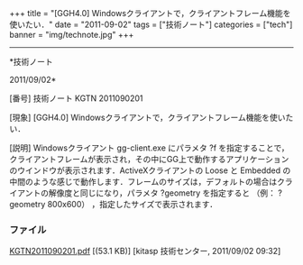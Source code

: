 ﻿+++
title = "[GGH4.0] Windowsクライアントで，クライアントフレーム機能を使いたい．"
date = "2011-09-02"
tags = ["技術ノート"]
categories = ["tech"]
banner = "img/technote.jpg"
+++

-----------------------------------------------------------------------------------------------------------------------------

*技術ノート

2011/09/02*


[番号]
技術ノート KGTN 2011090201

[現象]
[GGH4.0] Windowsクライアントで，クライアントフレーム機能を使いたい．

[説明]
Windowsクライアント gg-client.exe にパラメタ ?f
を指定することで，クライアントフレームが表示され，その中にGG上で動作するアプリケーションのウインドウが表示されます．ActiveXクライアントの
Loose と Embedded
の中間のような感じで動作します．フレームのサイズは，デフォルトの場合はクライアントの解像度と同じになり，パラメタ
?geometry を指定すると （例： ?geometry 800x600）
，指定したサイズで表示されます．


### ファイル

 
 


[KGTN2011090201.pdf](http://techreport.kitasp.net/attachments/download/612/KGTN2011090201.pdf)
 [(53.1 KB)] [kitasp 技術センター, 2011/09/02
09:32]


 


 

